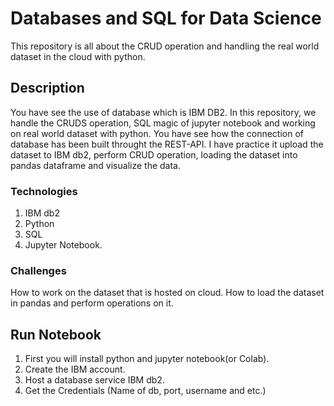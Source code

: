 # Databases and SQL for Data Science
 This repository is all about the CRUD operation and handling the real world dataset in the cloud with python.
 
 ## Description
 You have see the use of database which is IBM DB2. In this repository, we handle the CRUDS operation, SQL magic of jupyter notebook and working on real world dataset with python.
 You have see how the connection of database has been built throught the REST-API. I have practice it upload the dataset to IBM db2, perform CRUD operation, loading the dataset into pandas dataframe and visualize the data. 
 
 ### Technologies
 1. IBM db2
 2. Python
 3. SQL
 4. Jupyter Notebook.

### Challenges
How to work on the dataset that is hosted on cloud. How to load the dataset in pandas and perform operations on it.

## Run Notebook
1. First you will install python and jupyter notebook(or Colab).
2. Create the IBM account.
3. Host a database service IBM db2.
4. Get the Credentials (Name of db, port, username and etc.)
